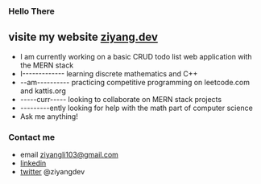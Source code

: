 ### Hello There
## visite my website [ziyang.dev](https://ziyang.dev)

- I am currently working on a basic CRUD todo list web application with the MERN stack
- I------------- learning discrete mathematics and C++
- --am---------- practicing competitive programming on leetcode.com and kattis.org
- -----curr----- looking to collaborate on MERN stack projects
- ---------ently looking for help with the math part of computer science
- Ask me anything!

### Contact me

- email ziyangli103@gmail.com
- [linkedin](https://www.linkedin.com/in/ziyangg/)
- [twitter](https://twitter.com/ziyangdev) @ziyangdev
